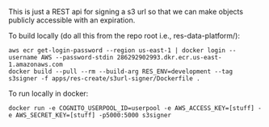 This is just a REST api for signing a s3 url so that we can make objects publicly accessible with an expiration.

To build locally (do all this from the repo root i.e., res-data-platform/):
```
aws ecr get-login-password --region us-east-1 | docker login --username AWS --password-stdin 286292902993.dkr.ecr.us-east-1.amazonaws.com
docker build --pull --rm --build-arg RES_ENV=development --tag s3signer -f apps/res-create/s3url-signer/Dockerfile . 
```

To run locally in docker:
```
docker run -e COGNITO_USERPOOL_ID=userpool -e AWS_ACCESS_KEY=[stuff] -e AWS_SECRET_KEY=[stuff] -p5000:5000 s3signer
```